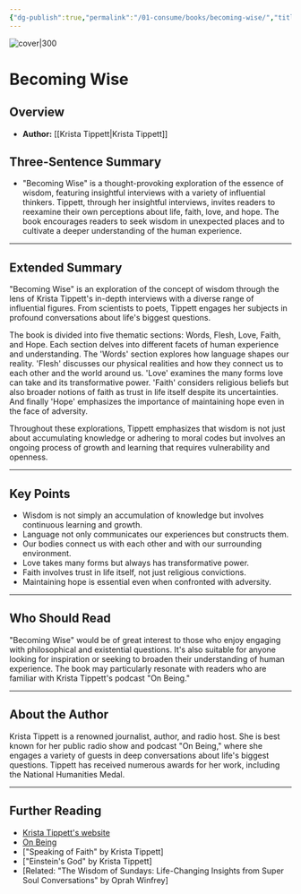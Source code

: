 ```yaml
---
{"dg-publish":true,"permalink":"/01-consume/books/becoming-wise/","title":"Becoming Wise","tags":["wisdom","learning","growth","knowledge","language"]}
---
```


![cover|300](http://books.google.com/books/content?id=xiIoCgAAQBAJ&printsec=frontcover&img=1&zoom=1&edge=curl&source=gbs_api)
# Becoming Wise

## Overview
- **Author:** [[Krista Tippett\|Krista Tippett]]  

## Three-Sentence Summary
- "Becoming Wise" is a thought-provoking exploration of the essence of wisdom, featuring insightful interviews with a variety of influential thinkers. Tippett, through her insightful interviews, invites readers to reexamine their own perceptions about life, faith, love, and hope. The book encourages readers to seek wisdom in unexpected places and to cultivate a deeper understanding of the human experience.

---

## Extended Summary
"Becoming Wise" is an exploration of the concept of wisdom through the lens of Krista Tippett's in-depth interviews with a diverse range of influential figures. From scientists to poets, Tippett engages her subjects in profound conversations about life's biggest questions.

The book is divided into five thematic sections: Words, Flesh, Love, Faith, and Hope. Each section delves into different facets of human experience and understanding. The 'Words' section explores how language shapes our reality. 'Flesh' discusses our physical realities and how they connect us to each other and the world around us. 'Love' examines the many forms love can take and its transformative power. 'Faith' considers religious beliefs but also broader notions of faith as trust in life itself despite its uncertainties. And finally 'Hope' emphasizes the importance of maintaining hope even in the face of adversity.

Throughout these explorations, Tippett emphasizes that wisdom is not just about accumulating knowledge or adhering to moral codes but involves an ongoing process of growth and learning that requires vulnerability and openness.

---

## Key Points
- Wisdom is not simply an accumulation of knowledge but involves continuous learning and growth.
- Language not only communicates our experiences but constructs them.
- Our bodies connect us with each other and with our surrounding environment.
- Love takes many forms but always has transformative power.
- Faith involves trust in life itself, not just religious convictions.
- Maintaining hope is essential even when confronted with adversity.

---

## Who Should Read
"Becoming Wise" would be of great interest to those who enjoy engaging with philosophical and existential questions. It's also suitable for anyone looking for inspiration or seeking to broaden their understanding of human experience. The book may particularly resonate with readers who are familiar with Krista Tippett's podcast "On Being."

---

## About the Author
Krista Tippett is a renowned journalist, author, and radio host. She is best known for her public radio show and podcast "On Being," where she engages a variety of guests in deep conversations about life's biggest questions. Tippett has received numerous awards for her work, including the National Humanities Medal.

---

## Further Reading
- [Krista Tippett's website](https://www.kristatippett.com/)
- [On Being](https://onbeing.org/)
- ["Speaking of Faith" by Krista Tippett]
- ["Einstein's God" by Krista Tippett]
- [Related: "The Wisdom of Sundays: Life-Changing Insights from Super Soul Conversations" by Oprah Winfrey]

